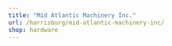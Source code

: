 ```yaml
---
title: "Mid Atlantic Machinery Inc."
url: /harrisburg/mid-atlantic-machinery-inc/
shop: hardware
---
```

